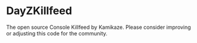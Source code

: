 # DayZKillfeed
The open source Console Killfeed by Kamikaze. Please consider improving or adjusting this code for the community. 
